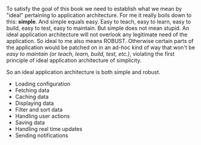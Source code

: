 To satisfy the goal of this book we need to establish what we mean by "ideal" pertaining
to application architecture. For me it really boils down to this: __simple__. And simple equals
easy. Easy to teach, easy to learn, easy to build, easy to test, easy to
maintain. But simple does not mean stupid. An ideal application architecture
will not overlook any legitimate need of the application. So ideal to me also 
means ROBUST. Otherwise certain parts of the application would be patched on
in an ad-hoc kind of way that won't be *easy to maintain (or teach, learn, build, test, etc.)*, violating
the first principle of ideal application architecture of simplicity.

So an ideal application architecture is both simple and robust.

+ Loading configuration
+ Fetching data
+ Caching data
+ Displaying data
+ Filter and sort data
+ Handling user actions
+ Saving data
+ Handling real time updates
+ Sending notifications

